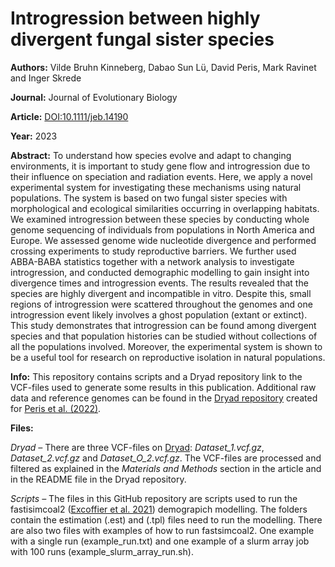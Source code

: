 # Introgression between highly divergent fungal sister species

__Authors:__ Vilde Bruhn Kinneberg, Dabao Sun Lü, David Peris, Mark Ravinet and Inger Skrede

__Journal:__ Journal of Evolutionary Biology

__Article:__ [DOI:10.1111/jeb.14190](https://onlinelibrary.wiley.com/doi/10.1111/jeb.14190)

__Year:__ 2023  

__Abstract:__ To understand how species evolve and adapt to changing environments, it is important to study gene flow and introgression due to their influence on speciation and radiation events. Here, we apply a novel experimental system for investigating these mechanisms using natural populations. The system is based on two fungal sister species with morphological and ecological similarities occurring in overlapping habitats. We examined introgression between these species by conducting whole genome sequencing of individuals from populations in North America and Europe. We assessed genome wide nucleotide divergence and performed crossing experiments to study reproductive barriers. We further used ABBA-BABA statistics together with a network analysis to investigate introgression, and conducted demographic modelling to gain insight into divergence times and introgression events. The results revealed that the species are highly divergent and incompatible in vitro. Despite this, small regions of introgression were scattered throughout the genomes and one introgression event likely involves a ghost population (extant or extinct). This study demonstrates that introgression can be found among divergent species and that population histories can be studied without collections of all the populations involved. Moreover, the experimental system is shown to be a useful tool for research on reproductive isolation in natural populations.

__Info:__ This repository contains scripts and a Dryad repository link to the VCF-files used to generate some results in this publication. Additional raw data and reference genomes can be found in the [Dryad repository](https://datadryad.org/stash/dataset/doi:10.5061/dryad.fxpnvx0t4) created for [Peris et al. (2022)](https://journals.plos.org/plosgenetics/article?id=10.1371/journal.pgen.1010097).

__Files:__ 

_Dryad –_ There are three VCF-files on [Dryad](https://doi.org/10.5061/dryad.xpnvx0kkz): _Dataset_1.vcf.gz_, _Dataset_2.vcf.gz_ and _Dataset_O_2.vcf.gz_. The VCF-files are processed and filtered as explained in the _Materials and Methods_ section in the article and in the README file in the Dryad repository.

_Scripts –_ The files in this GitHub repository are scripts used to run the fastisimcoal2 ([Excoffier et al. 2021](https://academic.oup.com/bioinformatics/article/37/24/4882/6308558)) demograpich modelling. The folders contain the estimation (.est) and (.tpl) files need to run the modelling. There are also two files with examples of how to run fastsimcoal2. One example with a single run (example_run.txt) and one example of a slurm array job with 100 runs (example_slurm_array_run.sh).
